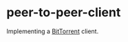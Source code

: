 # peer-to-peer-client

Implementing a [BitTorrent](https://www.bittorrent.org/beps/bep_0003.html) client.
